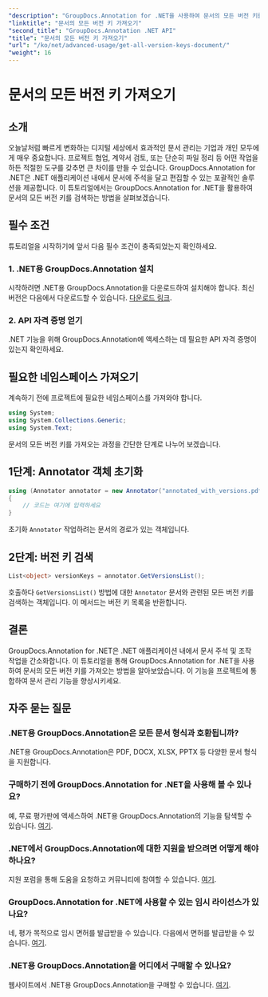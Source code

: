 ```yaml
---
"description": "GroupDocs.Annotation for .NET을 사용하여 문서의 모든 버전 키를 검색하는 방법을 알아보세요. 이 포괄적인 가이드를 통해 문서 관리 역량을 강화하세요."
"linktitle": "문서의 모든 버전 키 가져오기"
"second_title": "GroupDocs.Annotation .NET API"
"title": "문서의 모든 버전 키 가져오기"
"url": "/ko/net/advanced-usage/get-all-version-keys-document/"
"weight": 16
---
```


# 문서의 모든 버전 키 가져오기

## 소개
오늘날처럼 빠르게 변화하는 디지털 세상에서 효과적인 문서 관리는 기업과 개인 모두에게 매우 중요합니다. 프로젝트 협업, 계약서 검토, 또는 단순히 파일 정리 등 어떤 작업을 하든 적절한 도구를 갖추면 큰 차이를 만들 수 있습니다. GroupDocs.Annotation for .NET은 .NET 애플리케이션 내에서 문서에 주석을 달고 편집할 수 있는 포괄적인 솔루션을 제공합니다. 이 튜토리얼에서는 GroupDocs.Annotation for .NET을 활용하여 문서의 모든 버전 키를 검색하는 방법을 살펴보겠습니다.
## 필수 조건
튜토리얼을 시작하기에 앞서 다음 필수 조건이 충족되었는지 확인하세요.
### 1. .NET용 GroupDocs.Annotation 설치
시작하려면 .NET용 GroupDocs.Annotation을 다운로드하여 설치해야 합니다. 최신 버전은 다음에서 다운로드할 수 있습니다. [다운로드 링크](https://releases.groupdocs.com/annotation/net/).
### 2. API 자격 증명 얻기
.NET 기능을 위해 GroupDocs.Annotation에 액세스하는 데 필요한 API 자격 증명이 있는지 확인하세요.

## 필요한 네임스페이스 가져오기
계속하기 전에 프로젝트에 필요한 네임스페이스를 가져와야 합니다.
```csharp
using System;
using System.Collections.Generic;
using System.Text;
```

문서의 모든 버전 키를 가져오는 과정을 간단한 단계로 나누어 보겠습니다.
## 1단계: Annotator 객체 초기화
```csharp
using (Annotator annotator = new Annotator("annotated_with_versions.pdf"))
{
    // 코드는 여기에 입력하세요
}
```
초기화 `Annotator` 작업하려는 문서의 경로가 있는 객체입니다.
## 2단계: 버전 키 검색
```csharp
List<object> versionKeys = annotator.GetVersionsList();
```
호출하다 `GetVersionsList()` 방법에 대한 `Annotator` 문서와 관련된 모든 버전 키를 검색하는 객체입니다. 이 메서드는 버전 키 목록을 반환합니다.

## 결론
GroupDocs.Annotation for .NET은 .NET 애플리케이션 내에서 문서 주석 및 조작 작업을 간소화합니다. 이 튜토리얼을 통해 GroupDocs.Annotation for .NET을 사용하여 문서의 모든 버전 키를 가져오는 방법을 알아보았습니다. 이 기능을 프로젝트에 통합하여 문서 관리 기능을 향상시키세요.
## 자주 묻는 질문
### .NET용 GroupDocs.Annotation은 모든 문서 형식과 호환됩니까?
.NET용 GroupDocs.Annotation은 PDF, DOCX, XLSX, PPTX 등 다양한 문서 형식을 지원합니다.
### 구매하기 전에 GroupDocs.Annotation for .NET을 사용해 볼 수 있나요?
예, 무료 평가판에 액세스하여 .NET용 GroupDocs.Annotation의 기능을 탐색할 수 있습니다. [여기](https://releases.groupdocs.com/).
### .NET에서 GroupDocs.Annotation에 대한 지원을 받으려면 어떻게 해야 하나요?
지원 포럼을 통해 도움을 요청하고 커뮤니티에 참여할 수 있습니다. [여기](https://forum.groupdocs.com/c/annotation/10).
### GroupDocs.Annotation for .NET에 사용할 수 있는 임시 라이선스가 있나요?
네, 평가 목적으로 임시 면허를 발급받을 수 있습니다. 다음에서 면허를 발급받을 수 있습니다. [여기](https://purchase.groupdocs.com/temporary-license/).
### .NET용 GroupDocs.Annotation을 어디에서 구매할 수 있나요?
웹사이트에서 .NET용 GroupDocs.Annotation을 구매할 수 있습니다. [여기](https://purchase.groupdocs.com/buy).